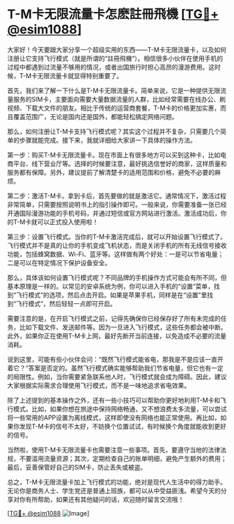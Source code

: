 # T-M卡无限流量卡怎麽註冊飛機 [[TG💪+ @esim1088](https://t.me/s/esim1088)]

大家好！今天要跟大家分享一个超级实用的东西——T-M卡无限流量卡，以及如何注册让它支持飞行模式（就是所谓的“註冊飛機”）。相信很多小伙伴在使用手机的过程中都遇到过流量不够用的情况，或者出国旅行时担心高昂的漫游费用。这时候，T-M卡无限流量卡就显得特别重要了。

首先，我们来了解一下什么是T-M卡无限流量卡。简单来说，它是一种提供无限流量服务的SIM卡，主要面向需要大量数据流量的人群，比如经常需要在线办公、刷视频、下载大文件的朋友。相比于传统的运营商套餐，T-M卡的价格更加实惠，而且覆盖范围广，无论是国内还是国外，都能轻松搞定网络问题。

那么，如何注册让T-M卡支持飞行模式呢？其实这个过程并不复杂，只需要几个简单的步骤就能完成。接下来，我就详细给大家讲一下具体的操作方法。

第一步：购买T-M卡无限流量卡。现在市面上有很多地方可以买到这种卡，比如电商平台、线下营业厅等。选择的时候要注意，最好挑选信誉好的商家，这样质量和服务都有保障。另外，建议提前了解清楚卡的适用范围和价格，避免不必要的麻烦。

第二步：激活T-M卡。拿到卡后，首先要做的就是激活它。通常情况下，激活过程非常简单，只需要按照说明书上的指引操作即可。一般来说，你需要准备一张已经开通国际漫游功能的手机号码，并通过短信或官方网站进行激活。激活成功后，你的T-M卡就可以正式投入使用啦！

第三步：设置飞行模式。当你的T-M卡激活完成后，就可以开始设置飞行模式了。飞行模式并不是真的让你的手机变成飞机状态，而是关闭手机的所有无线信号接收功能，包括蜂窝数据、Wi-Fi、蓝牙等。这样做有两个好处：一是可以节省电量；二是可以在特定情况下保护设备安全。

那么，具体该如何设置飞行模式呢？不同品牌的手机操作方式可能会有所不同，但基本原理是一样的。以常见的安卓系统为例，你可以进入手机的“设置”菜单，找到“飞行模式”的选项，然后点击开启。如果是苹果手机，同样是在“设置”里找到“飞行模式”，然后轻轻一点即可开启。

需要注意的是，在开启飞行模式之前，记得先确保你已经保存好了所有未完成的任务，比如下载文件、发送邮件等。因为一旦进入飞行模式，这些任务都会被中断。此外，如果你正在使用T-M卡上网，最好先断开当前连接，以免造成不必要的流量消耗。

说到这里，可能有些小伙伴会问：“既然飞行模式能省电，那我是不是应该一直开着它？”答案是否定的。虽然飞行模式确实能够帮助我们节省电量，但它也有一定的局限性。例如，当你需要紧急联系他人时，飞行模式就会成为障碍。因此，建议大家根据实际需求合理使用飞行模式，而不是一味地追求省电效果。

除了上述提到的基本操作之外，还有一些小技巧可以帮助你更好地利用T-M卡和飞行模式。比如，如果你想在旅途中保持网络畅通，又不想浪费太多流量，可以尝试将一些常用的APP设置为离线模式，这样即使没有网络也能正常使用。再比如，如果你发现T-M卡的信号不太好，不妨换个位置试试，有时候换个角度就能收到更好的信号。

当然啦，使用T-M卡无限流量卡也需要注意一些事项。首先，要遵守当地的法律法规，不要滥用流量资源；其次，定期检查自己的账单明细，避免产生额外的费用；最后，妥善保管好自己的SIM卡，防止丢失或被盗。

总之，T-M卡无限流量卡加上飞行模式的功能，绝对是现代人生活中的得力助手。无论你是商务人士、学生党还是普通上班族，都可以从中受益匪浅。希望今天的分享对你有所帮助，如果还有其他疑问的话，欢迎随时留言交流哦！

[[TG💪+ @esim1088](https://t.me/s/esim1088) ![Image](https://i.postimg.cc/4NQfJmqS/Snipaste-2025-05-13-00-14-12.png)]